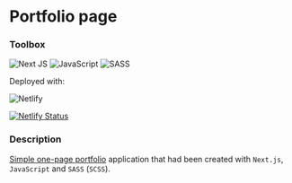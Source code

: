 # Portfolio page

### Toolbox 

![Next JS](https://img.shields.io/badge/Next-black?style=for-the-badge&logo=next.js&logoColor=white)
![JavaScript](https://img.shields.io/badge/javascript-%23323330.svg?style=for-the-badge&logo=javascript&logoColor=%23F7DF1E)
![SASS](https://img.shields.io/badge/SASS-hotpink.svg?style=for-the-badge&logo=SASS&logoColor=white)

Deployed with:

![Netlify](https://img.shields.io/badge/netlify-%23000000.svg?style=for-the-badge&logo=netlify&logoColor=#00C7B7)

[![Netlify Status](https://api.netlify.com/api/v1/badges/7343471b-feec-47ba-8d4c-2304566a66e6/deploy-status)](https://app.netlify.com/sites/mb-portfolio-page/deploys)

### Description

[Simple one-page portfolio](https://mb-portfolio-page.netlify.app/) application that had been created with `Next.js`, `JavaScript` and `SASS` (`SCSS`).
